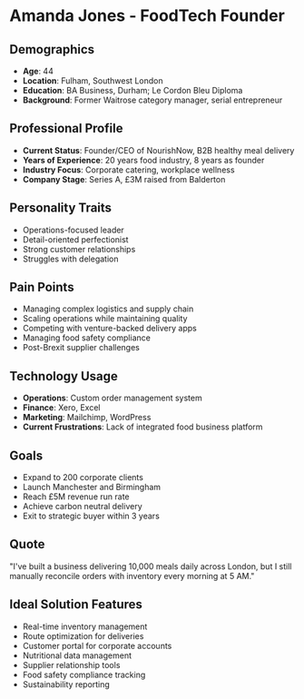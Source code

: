 # Amanda Jones - FoodTech Founder

## Demographics
- **Age**: 44
- **Location**: Fulham, Southwest London
- **Education**: BA Business, Durham; Le Cordon Bleu Diploma
- **Background**: Former Waitrose category manager, serial entrepreneur

## Professional Profile
- **Current Status**: Founder/CEO of NourishNow, B2B healthy meal delivery
- **Years of Experience**: 20 years food industry, 8 years as founder
- **Industry Focus**: Corporate catering, workplace wellness
- **Company Stage**: Series A, £3M raised from Balderton

## Personality Traits
- Operations-focused leader
- Detail-oriented perfectionist
- Strong customer relationships
- Struggles with delegation

## Pain Points
- Managing complex logistics and supply chain
- Scaling operations while maintaining quality
- Competing with venture-backed delivery apps
- Managing food safety compliance
- Post-Brexit supplier challenges

## Technology Usage
- **Operations**: Custom order management system
- **Finance**: Xero, Excel
- **Marketing**: Mailchimp, WordPress
- **Current Frustrations**: Lack of integrated food business platform

## Goals
- Expand to 200 corporate clients
- Launch Manchester and Birmingham
- Reach £5M revenue run rate
- Achieve carbon neutral delivery
- Exit to strategic buyer within 3 years

## Quote
"I've built a business delivering 10,000 meals daily across London, but I still manually reconcile orders with inventory every morning at 5 AM."

## Ideal Solution Features
- Real-time inventory management
- Route optimization for deliveries
- Customer portal for corporate accounts
- Nutritional data management
- Supplier relationship tools
- Food safety compliance tracking
- Sustainability reporting